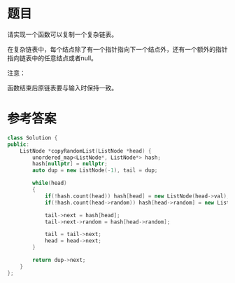 # 题目
请实现一个函数可以复制一个复杂链表。

在复杂链表中，每个结点除了有一个指针指向下一个结点外，还有一个额外的指针指向链表中的任意结点或者null。

注意：

函数结束后原链表要与输入时保持一致。
# 参考答案
```c++
class Solution {
public:
    ListNode *copyRandomList(ListNode *head) {
        unordered_map<ListNode*, ListNode*> hash;
        hash[nullptr] = nullptr;
        auto dup = new ListNode(-1), tail = dup;

        while(head)
        {
            if(!hash.count(head)) hash[head] = new ListNode(head->val);
            if(!hash.count(head->random)) hash[head->random] = new ListNode(head->random->val);

            tail->next = hash[head];
            tail->next->random = hash[head->random];

            tail = tail->next;
            head = head->next;
        }

        return dup->next;
    }
};

